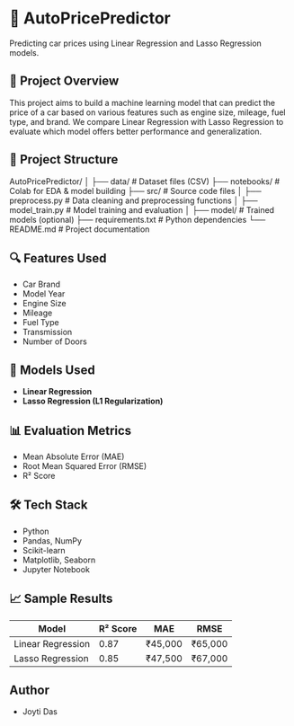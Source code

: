 # 🚗 AutoPricePredictor

Predicting car prices using Linear Regression and Lasso Regression models.

## 📌 Project Overview

This project aims to build a machine learning model that can predict the price of a car based on various features such as engine size, mileage, fuel type, and brand. We compare Linear Regression with Lasso Regression to evaluate which model offers better performance and generalization.

## 📁 Project Structure
AutoPricePredictor/
│
├── data/ # Dataset files (CSV)
├── notebooks/ # Colab for EDA & model building
├── src/ # Source code files
│ ├── preprocess.py # Data cleaning and preprocessing functions
│ ├── model_train.py # Model training and evaluation
│
├── model/ # Trained models (optional)
├── requirements.txt # Python dependencies
└── README.md # Project documentation


## 🔍 Features Used

- Car Brand
- Model Year
- Engine Size
- Mileage
- Fuel Type
- Transmission
- Number of Doors

## 🧪 Models Used

- **Linear Regression**
- **Lasso Regression (L1 Regularization)**

## 📊 Evaluation Metrics

- Mean Absolute Error (MAE)
- Root Mean Squared Error (RMSE)
- R² Score

## 🛠️ Tech Stack

- Python
- Pandas, NumPy
- Scikit-learn
- Matplotlib, Seaborn
- Jupyter Notebook

## 📈 Sample Results

| Model            | R² Score | MAE     | RMSE    |
|------------------|----------|---------|---------|
| Linear Regression| 0.87     | ₹45,000 | ₹65,000 |
| Lasso Regression | 0.85     | ₹47,500 | ₹67,000 |

## Author
- Joyti Das
